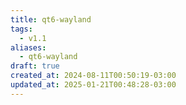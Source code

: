 ```yaml
---
title: qt6-wayland
tags:
  - v1.1
aliases:
  - qt6-wayland
draft: true
created_at: 2024-08-11T00:50:19-03:00
updated_at: 2025-01-21T00:48:28-03:00
---
```

